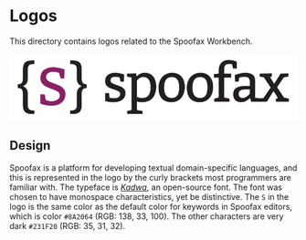 # Logos

This directory contains logos related to the Spoofax Workbench.

![Spoofax Logo](./Spoofax.svg)

## Design
Spoofax is a platform for developing textual domain-specific languages, and this is represented in the logo by the curly brackets most programmers are familiar with. The typeface is [_Kadwa_](https://github.com/huertatipografica/Kadwa), an open-source font. The font was chosen to have monospace characteristics, yet be distinctive. The `S` in the logo is the same color as the default color for keywords in Spoofax editors, which is color `#8A2064` (RGB: 138, 33, 100). The other characters are very dark `#231F20` (RGB: 35, 31, 32).
